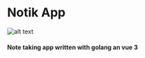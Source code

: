 # Notik App

![alt text](https://github.com/gavrylenkoIvan/gonotes/blob/master/images/logo.png)

#### Note taking app written with golang an vue 3

